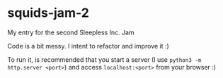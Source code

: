 # squids-jam-2
My entry for the  second Sleepless Inc. Jam

Code is a bit messy. I intent to refactor and improve it :)

To run it, is recommended that you start a server (I use `python3 -m http.server <port>`) and access `localhost:<port>` from your browser :)
